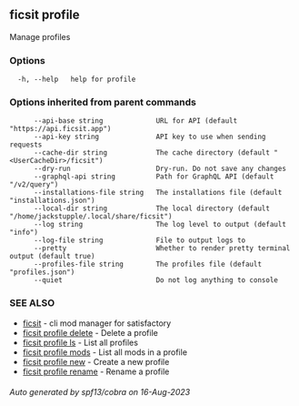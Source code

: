 ## ficsit profile

Manage profiles

### Options

```
  -h, --help   help for profile
```

### Options inherited from parent commands

```
      --api-base string             URL for API (default "https://api.ficsit.app")
      --api-key string              API key to use when sending requests
      --cache-dir string            The cache directory (default "<UserCacheDir>/ficsit")
      --dry-run                     Dry-run. Do not save any changes
      --graphql-api string          Path for GraphQL API (default "/v2/query")
      --installations-file string   The installations file (default "installations.json")
      --local-dir string            The local directory (default "/home/jackstupple/.local/share/ficsit")
      --log string                  The log level to output (default "info")
      --log-file string             File to output logs to
      --pretty                      Whether to render pretty terminal output (default true)
      --profiles-file string        The profiles file (default "profiles.json")
      --quiet                       Do not log anything to console
```

### SEE ALSO

* [ficsit](ficsit.md)	 - cli mod manager for satisfactory
* [ficsit profile delete](ficsit_profile_delete.md)	 - Delete a profile
* [ficsit profile ls](ficsit_profile_ls.md)	 - List all profiles
* [ficsit profile mods](ficsit_profile_mods.md)	 - List all mods in a profile
* [ficsit profile new](ficsit_profile_new.md)	 - Create a new profile
* [ficsit profile rename](ficsit_profile_rename.md)	 - Rename a profile

###### Auto generated by spf13/cobra on 16-Aug-2023
